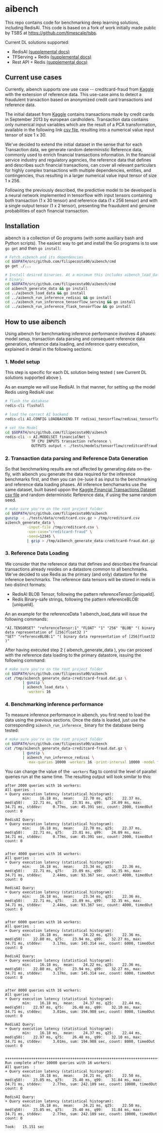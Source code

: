 # aibench
This repo contains code for benchmarking deep learning solutions,
including RedisAI.
This code is based on a fork of work initially made public by TSBS
at https://github.com/timescale/tsbs.

Current DL solutions supported:

+ RedisAI [(supplemental docs)](docs/redisai.md)
+ TFServing + Redis [(supplemental docs)](docs/tfserving_and_redis.md)
+ Rest API + Redis [(supplemental docs)](docs/restapi_and_redis.md)

## Current use cases


Currently, aibench supports one use case -- creditcard-fraud from [Kaggle](https://www.kaggle.com/dalpozz/creditcardfraud) with the extension of reference data. This use-case aims to detect a fraudulent transaction based on 
anonymized credit card transactions and reference data. 

The initial dataset from [Kaggle](https://www.kaggle.com/dalpozz/creditcardfraud) contains transactions made by credit cards in September 2013 by european cardholders. 
Transaction data contains only numerical input variables which are the result of a PCA transformation, available in the following link [csv file](https://www.kaggle.com/mlg-ulb/creditcardfraud#creditcard.csv), resulting into a numerical value input tensor of size 1 x 30.

We've decided to extend the initial dataset in the sense that for each Transaction data, we generate random deterministic Reference data, commonly used to enrich financial transactions information. In the financial service industry and regulatory agencies, the reference data that defines and describes such financial transactions, can cover all relevant particulars for highly complex transactions with multiple dependencies, entities, and contingencies, thus resulting in a larger numerical value input tensor of size 1 x 256. 


Following the previously described, the predictive model to be developed is a neural network implemented in tensorflow with input tensors containing both transaction (1 x 30 tensor) and reference data (1 x 256 tensor) and with a single output tensor (1 x 2 tensor), presenting the fraudulent and genuine probabilities of each financial transaction.


## Installation

aibench is a collection of Go programs (with some auxiliary bash and Python
scripts). The easiest way to get and install the Go programs is to use
`go get` and then `go install`:
```bash
# Fetch aibench and its dependencies
cd $GOPATH/src/github.com/filipecosta90/aibench/cmd
go get ./...

# Install desired binaries. At a minimum this includes aibench_load_data, and one aibench_run_inference_*
# binary:
cd $GOPATH/src/github.com/filipecosta90/aibench/cmd
cd aibench_generate_data && go install
cd ../aibench_load_data && go install
cd ../aibench_run_inference_redisai && go install
cd ../aibench_run_inference_tensorflow_serving && go install
cd ../aibench_run_inference_flask_tensorflow && go install
```

## How to use aibench

Using aibench for benchmarking inference performance involves 4 phases: model setup, transaction data parsing and consequent reference data generation, reference data loading, and inference query execution, explained in detail in the following sections.

### 1. Model setup 
This step is specific for each DL solution being tested ( see Current DL solutions supported above ). 

As an example we will use RedisAI. In that manner, for setting up the model Redis using RedisAI use:
```bash
# flush the database
redis-cli flushall 

# load the correct AI backend
redis-cli AI.CONFIG LOADBACKEND TF redisai_tensorflow/redisai_tensorflow.so

# set the Model
cd $GOPATH/src/github.com/filipecosta90/aibench
redis-cli -x AI.MODELSET financialNet \
            TF CPU INPUTS transaction reference \
            OUTPUTS output < ./tests/models/tensorflow/creditcardfraud.pb
```

### 2. Transaction data parsing and Reference Data Generation

So that benchmarking results are not affected by generating data on-the-fly, with aibench you generate the data required for the inference benchmarks first, and then you can (re-)use it as input to the benchmarking and reference data loading phases. All inference benchamarks use the same dataset, built based uppon the [Kaggle Financial Transactions Dataset csv file](https://www.kaggle.com/mlg-ulb/creditcardfraud#creditcard.csv) and random deterministic Reference data, if using the same random seed.


```bash
# make sure you're on the root project folder
cd $GOPATH/src/github.com/filipecosta90/aibench
gunzip -c ./tests/data/creditcard.csv.gz > /tmp/creditcard.csv
aibench_generate_data \
          -input-file /tmp/creditcard.csv \
          -use-case="creditcard-fraud" \
          -seed=12345 \
          | gzip > /tmp/aibench_generate_data-creditcard-fraud.dat.gz
```

### 3. Reference Data Loading

We consider that the reference data that defines and describes the financial transactions already resides on a datastore common to all benchmarks. We've decided to use Redis as the primary (and only) datastore for the inference benchmarks. The reference data tensors will be stored in redis in two distinct formats:
 - RedisAI BLOB Tensor, following the pattern referenceTensor:[uniqueId]. 
 - Redis Binary-safe strings, following the pattern referenceBLOB:[uniqueId].
 
 An an example for the referenceData 1 aibench_load_data will issue the following commands:

 ```
"AI.TENSORSET" "referenceTensor:1" "FLOAT" "1" "256" "BLOB" "( binary data representation of [256]float32 )"
"SET" "referenceBLOB:1" "( binary data representation of [256]float32 )"
 ```
 After having executed step 2 ( aibench_generate_data ), you can proceed with the reference data loading to the primary datastore, issuing the following command:

```bash
# make sure you're on the root project folder
cd $GOPATH/src/github.com/filipecosta90/aibench 
cat /tmp/aibench_generate_data-creditcard-fraud.dat.gz \
        | gunzip \
        | aibench_load_data \
          -workers 16 
```

### 4. Benchmarking inference performance

To measure inference performance in aibench, you first need to load
the data using the previous sections. Once the data is loaded,
just use the corresponding `aibench_run_inference_` binary for the database
being tested:

```bash
# make sure you're on the root project folder
cd $GOPATH/src/github.com/filipecosta90/aibench
cat /tmp/aibench_generate_data-creditcard-fraud.dat.gz \
        | gunzip \
        | aibench_run_inference_redisai \
          -max-queries 10000 -workers 16 -print-interval 10000 -model financialNet
```

You can change the value of the `-workers` flag to
control the level of parallel queries run at the same time. The
resulting output will look similar to this:

```text
after 2000 queries with 16 workers:
All queries  :
+ Query execution latency (statistical histogram):
        min:    16.18 ms,  mean:    22.70 ms, q25:    22.37 ms, med(q50):    22.71 ms, q75:    23.01 ms, q99:    24.09 ms, max:    34.71 ms, stddev:     0.77ms, sum: 45.391 sec, count: 2000, timedOut count: 0

RedisAI Query:
+ Query execution latency (statistical histogram):
        min:    16.18 ms,  mean:    22.70 ms, q25:    22.37 ms, med(q50):    22.71 ms, q75:    23.01 ms, q99:    24.09 ms, max:    34.71 ms, stddev:     0.77ms, sum: 45.391 sec, count: 2000, timedOut count: 0


after 4000 queries with 16 workers:
All queries  :
+ Query execution latency (statistical histogram):
        min:    16.18 ms,  mean:    23.34 ms, q25:    22.36 ms, med(q50):    22.71 ms, q75:    23.09 ms, q99:    32.35 ms, max:    34.71 ms, stddev:     2.44ms, sum: 93.367 sec, count: 4000, timedOut count: 0

RedisAI Query:
+ Query execution latency (statistical histogram):
        min:    16.18 ms,  mean:    23.34 ms, q25:    22.36 ms, med(q50):    22.71 ms, q75:    23.09 ms, q99:    32.35 ms, max:    34.71 ms, stddev:     2.44ms, sum: 93.367 sec, count: 4000, timedOut count: 0


after 6000 queries with 16 workers:
All queries  :
+ Query execution latency (statistical histogram):
        min:    16.18 ms,  mean:    24.22 ms, q25:    22.36 ms, med(q50):    22.80 ms, q75:    23.94 ms, q99:    32.27 ms, max:    34.71 ms, stddev:     3.17ms, sum: 145.314 sec, count: 6000, timedOut count: 0

RedisAI Query:
+ Query execution latency (statistical histogram):
        min:    16.18 ms,  mean:    24.22 ms, q25:    22.36 ms, med(q50):    22.80 ms, q75:    23.94 ms, q99:    32.27 ms, max:    34.71 ms, stddev:     3.17ms, sum: 145.314 sec, count: 6000, timedOut count: 0


after 8000 queries with 16 workers:
All queries  :
+ Query execution latency (statistical histogram):
        min:    16.18 ms,  mean:    24.37 ms, q25:    22.44 ms, med(q50):    22.97 ms, q75:    26.48 ms, q99:    32.10 ms, max:    34.71 ms, stddev:     3.01ms, sum: 194.988 sec, count: 8000, timedOut count: 0

RedisAI Query:
+ Query execution latency (statistical histogram):
        min:    16.18 ms,  mean:    24.37 ms, q25:    22.44 ms, med(q50):    22.97 ms, q75:    26.48 ms, q99:    32.10 ms, max:    34.71 ms, stddev:     3.01ms, sum: 194.988 sec, count: 8000, timedOut count: 0


++++++++++++++++++++++++++++++++++++++++++++++++++++++++++++++++++++++++++++++++++++++++++++++++++++++++++++++++++++++++++++++++++++++++++++++++++++++++++++++++
Run complete after 10000 queries with 16 workers:
All queries  :
+ Query execution latency (statistical histogram):
        min:    16.18 ms,  mean:    24.21 ms, q25:    22.50 ms, med(q50):    23.05 ms, q75:    25.40 ms, q99:    31.84 ms, max:    34.71 ms, stddev:     2.77ms, sum: 242.109 sec, count: 10000, timedOut count: 0

RedisAI Query:
+ Query execution latency (statistical histogram):
        min:    16.18 ms,  mean:    24.21 ms, q25:    22.50 ms, med(q50):    23.05 ms, q75:    25.40 ms, q99:    31.84 ms, max:    34.71 ms, stddev:     2.77ms, sum: 242.109 sec, count: 10000, timedOut count: 0

Took:   15.151 sec
```